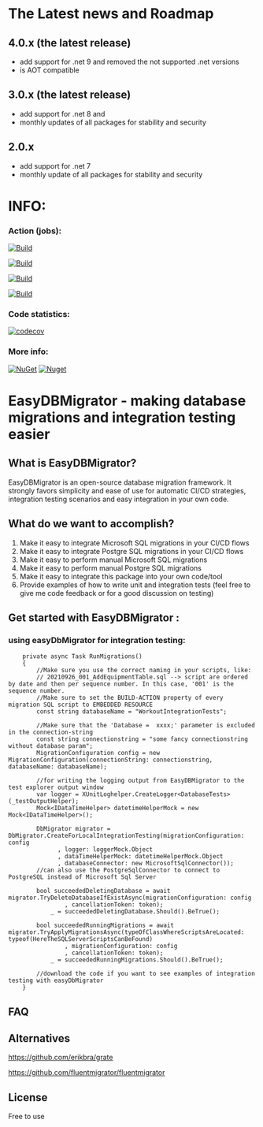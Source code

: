 # The Latest news and Roadmap

## 4.0.x (the latest release)
- add support for .net 9 and removed the not supported .net versions
- is AOT compatible

## 3.0.x (the latest release)
- add support for .net 8 and
- monthly updates of all packages for stability and security

## 2.0.x
- add support for .net 7
- monthly update of all packages for stability and security

# INFO:

### Action (jobs):
[![Build](https://github.com/Retrodad0001/EasyDbMigrator/actions/workflows/BuildTestDebug.yml/badge.svg)](https://github.com/Retrodad0001/EasyDbMigrator/actions/workflows/BuildTestDebug.yml)

[![Build](https://github.com/Retrodad0001/EasyDbMigrator/actions/workflows/BuildRelease.yml/badge.svg)](https://github.com/Retrodad0001/EasyDbMigrator/actions/workflows/BuildRelease.yml)

[![Build](https://github.com/Retrodad0001/EasyDbMigrator/actions/workflows/PackageAndReleaseMasterToNuGet.yml/badge.svg)](https://github.com/Retrodad0001/EasyDbMigrator/actions/workflows/PackageAndReleaseMasterToNuGet.yml)

[![Build](https://github.com/Retrodad0001/EasyDbMigrator/actions/workflows/codeql.yml/badge.svg)](https://github.com/Retrodad0001/EasyDbMigrator/actions/workflows/codeql.yml)

### Code statistics:
[![codecov](https://codecov.io/gh/Retrodad0001/easydbmigrator/branch/master/graph/badge.svg?token=JWYWLP98IW)](https://codecov.io/gh/Retrodad0001/easydbmigrator)

### More info:

[![NuGet](https://img.shields.io/nuget/v/Retrodad.EasyDbMigrator.svg)](https://www.nuget.org/packages/Retrodad.EasyDbMigrator/) 
[![Nuget](https://img.shields.io/nuget/dt/Retrodad.EasyDbMigrator.svg)](https://www.nuget.org/packages/Retrodad.EasyDbMigrator/)


# EasyDBMigrator - making database migrations and integration testing easier

## What is EasyDBMigrator?

EasyDBMigrator is an open-source database migration framework. It strongly favors simplicity and ease of use for automatic CI/CD strategies, integration testing scenarios and easy integration in your own code.
  
## What do we want to accomplish?

1. Make it easy to integrate Microsoft SQL migrations in your CI/CD flows
2. Make it easy to integrate Postgre SQL migrations in your CI/CD flows
5. Make it easy to perform manual Microsoft SQL migrations
6. Make it easy to perform manual Postgre SQL migrations
7. Make it easy to integrate this package into your own code/tool
8. Provide examples of how to write unit and integration tests (feel free to give me code feedback or for a good discussion on testing)

## Get started with EasyDBMigrator :

### using easyDbMigrator for integration testing:

        private async Task RunMigrations()
        {
            //Make sure you use the correct naming in your scripts, like:
            // 20210926_001_AddEquipmentTable.sql --> script are ordered by date and then per sequence number. In this case, '001' is the sequence number.
            //Make sure to set the BUILD-ACTION property of every migration SQL script to EMBEDDED RESOURCE
            const string databaseName = "WorkoutIntegrationTests";
            
            //Make sure that the 'Database =  xxxx;' parameter is excluded in the connection-string
            const string connectionstring = "some fancy connectionstring without database param";
            MigrationConfiguration config = new MigrationConfiguration(connectionString: connectionstring, databaseName: databaseName);

            //for writing the logging output from EasyDBMigrator to the test explorer output window
            var logger = XUnitLoghelper.CreateLogger<DatabaseTests>(_testOutputHelper);
            Mock<IDataTimeHelper> datetimeHelperMock = new Mock<IDataTimeHelper>();

            DbMigrator migrator = DbMigrator.CreateForLocalIntegrationTesting(migrationConfiguration: config
                  , logger: loggerMock.Object
                  , dataTimeHelperMock: datetimeHelperMock.Object
                  , databaseConnector: new MicrosoftSqlConnector()); 
            //can also use the PostgreSqlConnector to connect to PostgreSQL instead of Microsoft Sql Server

            bool succeededDeletingDatabase = await migrator.TryDeleteDatabaseIfExistAsync(migrationConfiguration: config
                    , cancellationToken: token);
                _ = succeededDeletingDatabase.Should().BeTrue();

            bool succeededRunningMigrations = await migrator.TryApplyMigrationsAsync(typeOfClassWhereScriptsAreLocated: typeof(HereTheSQLServerScriptsCanBeFound)
                    , migrationConfiguration: config
                    , cancellationToken: token);
                _ = succeededRunningMigrations.Should().BeTrue();
            
            //download the code if you want to see examples of integration testing with easyDbMigrator
        }

## FAQ


## Alternatives
https://github.com/erikbra/grate

https://github.com/fluentmigrator/fluentmigrator

## License
Free to use
